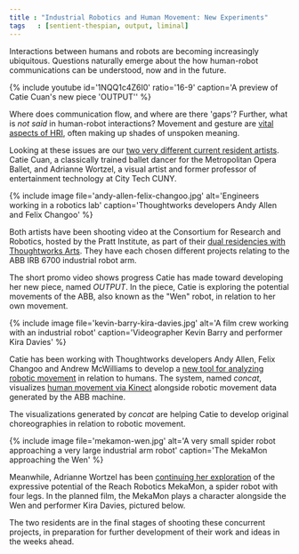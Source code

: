 ```yaml
---
title : "Industrial Robotics and Human Movement: New Experiments"
tags   : [sentient-thespian, output, liminal]
---
```

Interactions between humans and robots are becoming increasingly ubiquitous. Questions naturally emerge about the how human-robot communications can be understood, now and in the future. 

{% include youtube id='1NQQ1c4Z6I0' ratio='16-9'
   caption='A preview of Catie Cuan\'s new piece \'OUTPUT\'' %}

Where does communication flow, and where are there 'gaps'? Further, what is _not said_ in human-robot interactions? Movement and gesture are [vital aspects of HRI](https://en.wikipedia.org/wiki/Human%E2%80%93robot_interaction), often making up shades of unspoken meaning.

<!--excerpt-ends-->

Looking at these issues are our [two very different current resident artists](https://thoughtworksarts.io/blog/robotics-artists-begin-residencies/). Catie Cuan, a classically trained ballet dancer for the Metropolitan Opera Ballet, and Adrianne Wortzel, a visual artist and former professor of entertainment technology at City Tech CUNY.

{% include image file='andy-allen-felix-changoo.jpg'
   alt='Engineers working in a robotics lab'
   caption='Thoughtworks developers Andy Allen and Felix Changoo' %}

Both artists have been shooting video at the Consortium for Research and Robotics, hosted by the Pratt Institute, as part of their [dual residencies with Thoughtworks Arts](https://thoughtworksarts.io/blog/adrianne-wortzel-catie-cuan-awarded-robotics-residency/). They have each chosen different projects relating to the ABB IRB 6700 industrial robot arm.

The short promo video shows progress Catie has made toward developing her new piece, named _OUTPUT_. In the piece, Catie is exploring the potential movements of the ABB, also known as the "Wen" robot, in relation to her own movement.

{% include image file='kevin-barry-kira-davies.jpg'
   alt='A film crew working with an industrial robot'
   caption='Videographer Kevin Barry and performer Kira Davies' %}

Catie has been working with Thoughtworks developers Andy Allen, Felix Changoo and Andrew McWilliams to develop a [new tool for analyzing robotic movement](https://github.com/thoughtworksarts/concat) in relation to humans. The system, named _concat_, visualizes [human movement via Kinect](https://github.com/microcosm/KinectV2-OSC/) alongside robotic movement data generated by the ABB machine.

The visualizations generated by _concat_ are helping Catie to develop original choreographies in relation to robotic movement.

{% include image file='mekamon-wen.jpg'
   alt='A very small spider robot approaching a very large industrial arm robot'
   caption='The MekaMon approaching the Wen' %}

Meanwhile, Adrianne Wortzel has been [continuing her exploration](/blog/robotics-artists-begin-residencies) of the expressive potential of the Reach Robotics MekaMon, a spider robot with four legs. In the planned film, the MekaMon plays a character alongside the Wen and performer Kira Davies, pictured below.

The two residents are in the final stages of shooting these concurrent projects, in preparation for further development of their work and ideas in the weeks ahead.